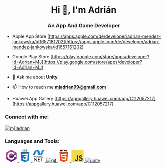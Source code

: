 <h1 align="center">Hi 👋, I'm Adrián</h1>
<h3 align="center">An App And Game Developer</h3>

- Apple App Store [https://apps.apple.com/de/developer/adrian-mendez-jankowska/id1657161202](https://apps.apple.com/de/developer/adrian-mendez-jankowska/id1657161202)

- Google Play Store [https://play.google.com/store/apps/developer?id=Adrian+MJ](https://play.google.com/store/apps/developer?id=Adrian+MJ)

- 💬 Ask me about **Unity**

- 📫 How to reach me **mjadrian99@gmail.com**

- Huawei App Gallery [https://appgallery.huawei.com/app/C112057217](https://appgallery.huawei.com/app/C112057217)

<h3 align="left">Connect with me:</h3>
<p align="left">
<a href="https://www.leetcode.com/mj1adrian" target="blank"><img align="center" src="https://raw.githubusercontent.com/rahuldkjain/github-profile-readme-generator/master/src/images/icons/Social/leet-code.svg" alt="mj1adrian" height="30" width="40" /></a>
</p>

<h3 align="left">Languages and Tools:</h3>
<p align="left"> <a href="https://www.w3schools.com/cs/" target="_blank" rel="noreferrer"> <img src="https://raw.githubusercontent.com/devicons/devicon/master/icons/csharp/csharp-original.svg" alt="csharp" width="40" height="40"/> </a> <a href="https://www.w3schools.com/css/" target="_blank" rel="noreferrer"> <img src="https://raw.githubusercontent.com/devicons/devicon/master/icons/css3/css3-original-wordmark.svg" alt="css3" width="40" height="40"/> </a> <a href="https://dotnet.microsoft.com/" target="_blank" rel="noreferrer"> <img src="https://raw.githubusercontent.com/devicons/devicon/master/icons/dot-net/dot-net-original-wordmark.svg" alt="dotnet" width="40" height="40"/> </a> <a href="https://git-scm.com/" target="_blank" rel="noreferrer"> <img src="https://www.vectorlogo.zone/logos/git-scm/git-scm-icon.svg" alt="git" width="40" height="40"/> </a> <a href="https://www.w3.org/html/" target="_blank" rel="noreferrer"> <img src="https://raw.githubusercontent.com/devicons/devicon/master/icons/html5/html5-original-wordmark.svg" alt="html5" width="40" height="40"/> </a> <a href="https://developer.mozilla.org/en-US/docs/Web/JavaScript" target="_blank" rel="noreferrer"> <img src="https://raw.githubusercontent.com/devicons/devicon/master/icons/javascript/javascript-original.svg" alt="javascript" width="40" height="40"/> </a> <a href="https://unity.com/" target="_blank" rel="noreferrer"> <img src="https://www.vectorlogo.zone/logos/unity3d/unity3d-icon.svg" alt="unity" width="40" height="40"/> </a> </p>
